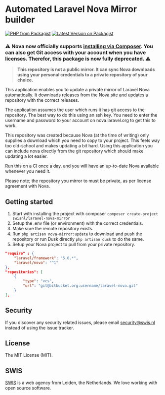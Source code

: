 # Automated Laravel Nova Mirror builder

[![PHP from Packagist](https://img.shields.io/packagist/php-v/swisnl/laravel-nova-mirror.svg)](https://packagist.org/packages/swisnl/laravel-nova-mirror)
[![Latest Version on Packagist](https://img.shields.io/packagist/v/swisnl/laravel-nova-mirror.svg)](https://packagist.org/packages/swisnl/laravel-nova-mirror)

### :warning: Nova now officially supports [installing via Composer](https://nova.laravel.com/docs/1.0/installation.html#installing-nova-via-composer). You can also get Git access with your account when you have licenses. Therefor, this package is now fully deprecated. :warning:



> **This repository is not a public mirror. It can sync Nova downloads using your personal credentials to a private repository of your choice.**

This application enables you to update a private mirror of Laravel Nova automatically. It downloads releases from the Nova site and updates a repository with the correct releases. 

The application assumes the user which runs it has git access to the repository. The best way to do this using an ssh key. You need to enter the username and password to your account on nova.laravel.org to get this to work.

This repository was created because Nova (at the time of writing) only supplies a download which you need to copy to your project. This feels way too old-school and makes updating a bit hard. Using this application you can include nova directly from the git repository which should make updating a lot easier.

Run this on a CI once a day, and you will have an up-to-date Nova available whenever you need it.   

Please note; the repository you mirror to must be private, as per license agreement with Nova. 

## Getting started

1. Start with installing the project with composer ```composer create-project swisnl/laravel-nova-mirror```
1. Setup the .env file (or environment) with the correct credentials. 
1. Make sure the remote repository exists.
1. Run `php artisan nova-mirror:update` to download and push the repository or run Dusk directly `php artisan dusk` to do the same.
1. Setup your Nova project to pull from your private repository.

```json
"require" : {
    "laravel/framework": "5.6.*",
    "laravel/nova": "^1"
},
"repositories": [
    {
        "type": "vcs",
        "url": "git@bitbucket.org:username/laravel-nova.git"
    }
],
```



## Security

If you discover any security related issues, please email security@swis.nl instead of using the issue tracker.

## License

The MIT License (MIT). 

## SWIS

[SWIS](https://www.swis.nl) is a web agency from Leiden, the Netherlands. We love working with open source software.

